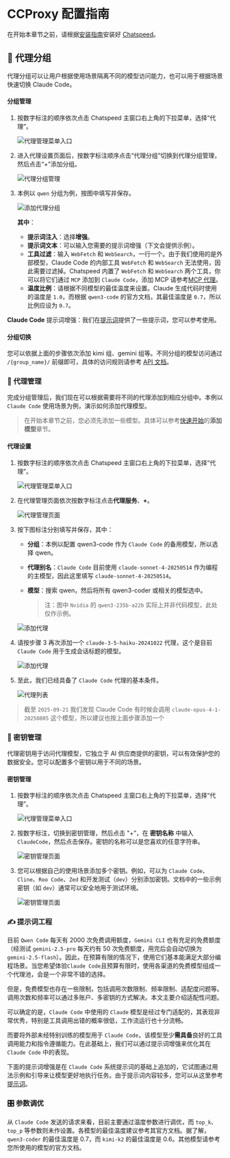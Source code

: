 # CCProxy 配置指南

在开始本章节之前，请根据[安装指南](../guide/installation.md)安装好 [Chatspeed](https://chatspeed.aidyou.ai)。

## 🧩 代理分组

代理分组可以让用户根据使用场景隔离不同的模型访问能力，也可以用于根据场景快速切换 Claude Code。

#### 分组管理

1.  按数字标注的顺序依次点击 Chatspeed 主窗口右上角的下拉菜单，选择“代理”。

    ![代理管理菜单入口](/images/zh/proxy-group-1.png)

2.  进入代理设置页面后，按数字标注顺序点击“代理分组”切换到代理分组管理，然后点击“+”添加分组。

    ![代理分组管理](/images/zh/proxy-group-2.png)

3.  本例以 `qwen` 分组为例，按图中填写并保存。

    ![添加代理分组](/images/zh/proxy-group-3.png)

    **其中**：
    - **提示词注入**：选择**增强**。
    - **提示词文本**：可以输入您需要的提示词增强（下文会提供示例）。
    - **工具过滤**：输入 `WebFetch` 和 `WebSearch`，一行一个。由于我们使用的是外部模型，Claude Code 的内部工具 `WebFetch` 和 `WebSearch` 无法使用，因此需要过滤掉。Chatspeed 内置了 `WebFetch` 和 `WebSearch` 两个工具，你可以将它们通过 `MCP` 添加到 `Claude Code`，添加 MCP 请参考[MCP 代理](../mcp/)。
    - **温度比例**：请根据不同模型的最佳温度来设置。Claude 生成代码时使用的温度是 `1.0`，而根据 `qwen3-code` 的官方文档，其最佳温度是 `0.7`，所以比例应设为 `0.7`。

**Claude Code** 提示词增强：我们在[提示词](../prompt/)提供了一些提示词，您可以参考使用。


#### 分组切换

您可以依据上面的步骤依次添加 kimi 组、gemini 组等。不同分组的模型访问通过 `/{group_name}/` 前缀即可，具体的访问规则请参考 [API 文档](../api/)。

### 🔀 代理管理

完成分组管理后，我们现在可以根据需要将不同的代理添加到相应分组中。本例以 `Claude Code` 使用场景为例，演示如何添加代理模型。

> 在开始本章节之前，您必须先添加一些模型。具体可以参考[快速开始](../guide/quickStart.md)的**添加模型**章节。

#### 代理设置

1.  按数字标注的顺序依次点击 Chatspeed 主窗口右上角的下拉菜单，选择“代理”。

    ![代理管理菜单入口](/images/zh/proxy-group-1.png)

2.  在代理管理页面依次按数字标注点击**代理服务**、**+**。

    ![代理管理页面](/images/zh/proxy-setting-1.png)

3.  按下图标注分别填写并保存，其中：
    - **分组**：本例以配置 qwen3-code 作为 `Claude Code` 的备用模型，所以选择 qwen。
    - **代理别名**：`Claude Code` 目前使用 `claude-sonnet-4-20250514` 作为编程的主模型，因此这里填写 `claude-sonnet-4-20250514`。
    - **模型**：搜索 qwen，然后将所有 qwen3-coder 或相关的模型选中。

      > 注：图中 `Nvidia` 的 `qwen3-235b-a22b` 实际上并非代码模型，此处仅作示例。

    ![添加代理](/images/zh/proxy-setting-2.png)

4.  请按步骤 3 再次添加一个 `claude-3-5-haiku-20241022` 代理，这个是目前 `Claude Code` 用于生成会话标题的模型。

    ![添加代理](/images/zh/proxy-setting-3.png)

5.  至此，我们已经具备了 `Claude Code` 代理的基本条件。

    ![代理列表](/images/zh/proxy-setting-4.png)

> 截至 `2025-09-21` 我们发现 Claude Code 有时候会调用 `claude-opus-4-1-20250805` 这个模型，所以建议也按上面步骤添加一个

### 🔑 密钥管理

代理密钥用于访问代理模型，它独立于 AI 供应商提供的密钥，可以有效保护您的数据安全。您可以配置多个密钥以用于不同的场景。

#### 密钥管理

1.  按数字标注的顺序依次点击 Chatspeed 主窗口右上角的下拉菜单，选择“代理”。

    ![代理管理菜单入口](/images/zh/proxy-group-1.png)

2.  按数字标注，切换到密钥管理，然后点击 "+”，在 **密钥名称** 中输入 `ClaudeCode`，然后点击保存。密钥的名称可以是您喜欢的任意字符串。

    ![密钥管理页面](/images/zh/proxy-key-1.png)

3.  您可以根据自己的使用场景添加多个密钥。例如，可以为 `Claude Code`、`Cline`、`Roo Code`、`Zed` 和开发测试（`dev`）分别添加密钥。文档中的一些示例密钥（如 `dev`）通常可以安全地用于测试环境。

    ![密钥管理页面](/images/zh/proxy-key-2.png)

### ✍️ 提示词工程

目前 `Qwen Code` 每天有 2000 次免费调用额度，`Gemini CLI` 也有充足的免费额度（经测试 `gemini-2.5-pro` 每天约有 50 次免费额度，用完后会自动切换为 `gemini-2.5-flash`）。因此，在预算有限的情况下，使用它们基本能满足大部分编程场景。当您希望体验`Claude Code`且预算有限时，使用各渠道的免费模型组成一个代理池，会是一个非常不错的选择。

但是，免费模型也存在一些限制，包括调用次数限制、频率限制、适配度问题等。调用次数和频率可以通过多账户、多密钥的方式解决。本文主要介绍适配性问题。

可以确定的是，`Claude Code` 中使用的 `Claude` 模型是经过专门适配的，其表现非常优秀，特别是工具调用出错的概率很低，工作流运行也十分流畅。

而要将外部未经特别训练的模型用于 `Claude Code`，该模型至少**需具备**良好的工具调用能力和指令遵循能力。在此基础上，我们可以通过提示词增强来优化其在 `Claude Code` 中的表现。

下面的提示词增强是在 `Claude Code` 系统提示词的基础上追加的，它试图通过用法示例和引导来让模型更好地执行任务。由于提示词内容较多，您可以从这里参考[提示词](../prompt/)。

### 🎛️ 参数调优

从 `Claude Code` 发送的请求来看，目前主要通过温度参数进行调优，而 `top_k`、`top_p` 等参数则未作设置。各模型的最佳温度建议参考其官方文档。据了解，`qwen3-coder` 的最佳温度是 0.7，而 `kimi-k2` 的最佳温度是 0.6。其他模型请参考您所使用的模型的官方文档。
